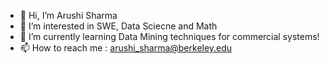 - 👋 Hi, I’m Arushi Sharma
- 👀 I’m interested in SWE, Data Sciecne and Math
- 🌱 I’m currently learning Data Mining techniques for commercial systems!
- 📫 How to reach me : arushi_sharma@berkeley.edu

<!---
R151Arushi/R151Arushi is a ✨ special ✨ repository because its `README.md` (this file) appears on your GitHub profile.
You can click the Preview link to take a look at your changes.
--->
